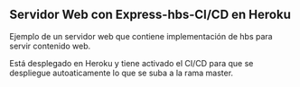 ## Servidor Web con Express-hbs-CI/CD en Heroku

Ejemplo de un servidor web que contiene implementación de hbs para servir contenido web.

Está desplegado en Heroku y tiene activado el CI/CD para que se despliegue autoaticamente lo que se
suba a la rama master.
